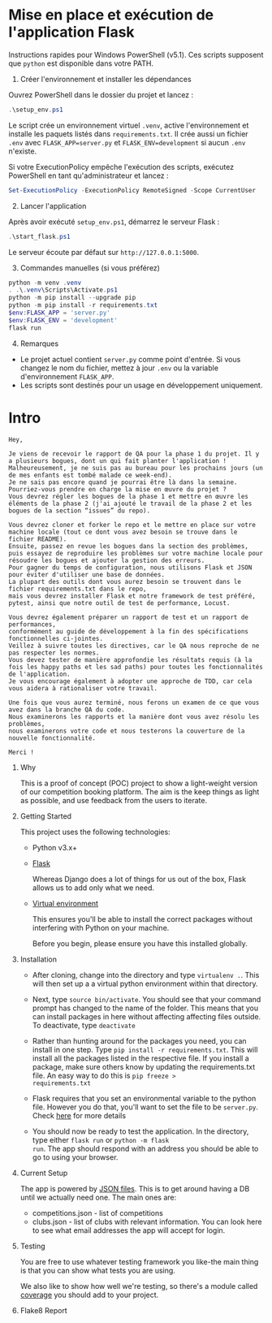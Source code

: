 # Mise en place et exécution de l'application Flask

Instructions rapides pour Windows PowerShell (v5.1). Ces scripts supposent que `python` est disponible dans votre PATH.

1) Créer l'environnement et installer les dépendances

Ouvrez PowerShell dans le dossier du projet et lancez :

```powershell
.\setup_env.ps1
```

Le script crée un environnement virtuel `.venv`, active l'environnement et installe les paquets listés dans `requirements.txt`. Il crée aussi un fichier `.env` avec `FLASK_APP=server.py` et `FLASK_ENV=development` si aucun `.env` n'existe.

Si votre ExecutionPolicy empêche l'exécution des scripts, exécutez PowerShell en tant qu'administrateur et lancez :

```powershell
Set-ExecutionPolicy -ExecutionPolicy RemoteSigned -Scope CurrentUser
```

2) Lancer l'application

Après avoir exécuté `setup_env.ps1`, démarrez le serveur Flask :

```powershell
.\start_flask.ps1
```

Le serveur écoute par défaut sur `http://127.0.0.1:5000`.

3) Commandes manuelles (si vous préférez)

```powershell
python -m venv .venv
. .\.venv\Scripts\Activate.ps1
python -m pip install --upgrade pip
python -m pip install -r requirements.txt
$env:FLASK_APP = 'server.py'
$env:FLASK_ENV = 'development'
flask run
```

4) Remarques

- Le projet actuel contient `server.py` comme point d'entrée. Si vous changez le nom du fichier, mettez à jour `.env` ou la variable d'environnement `FLASK_APP`.
- Les scripts sont destinés pour un usage en développement uniquement.
# Intro
```
Hey,

Je viens de recevoir le rapport de QA pour la phase 1 du projet. Il y a plusieurs bogues, dont un qui fait planter l'application ! 
Malheureusement, je ne suis pas au bureau pour les prochains jours (un de mes enfants est tombé malade ce week-end). 
Je ne sais pas encore quand je pourrai être là dans la semaine. Pourriez-vous prendre en charge la mise en œuvre du projet ? 
Vous devrez régler les bogues de la phase 1 et mettre en œuvre les éléments de la phase 2 (j'ai ajouté le travail de la phase 2 et les bogues de la section “issues” du repo). 

Vous devrez cloner et forker le repo et le mettre en place sur votre machine locale (tout ce dont vous avez besoin se trouve dans le fichier README). 
Ensuite, passez en revue les bogues dans la section des problèmes, puis essayez de reproduire les problèmes sur votre machine locale pour résoudre les bogues et ajouter la gestion des erreurs. 
Pour gagner du temps de configuration, nous utilisons Flask et JSON pour éviter d'utiliser une base de données. 
La plupart des outils dont vous aurez besoin se trouvent dans le fichier requirements.txt dans le repo, 
mais vous devrez installer Flask et notre framework de test préféré, pytest, ainsi que notre outil de test de performance, Locust. 

Vous devrez également préparer un rapport de test et un rapport de performances, 
conformément au guide de développement à la fin des spécifications fonctionnelles ci-jointes. 
Veillez à suivre toutes les directives, car le QA nous reproche de ne pas respecter les normes. 
Vous devez tester de manière approfondie les résultats requis (à la fois les happy paths et les sad paths) pour toutes les fonctionnalités de l'application.  
Je vous encourage également à adopter une approche de TDD, car cela vous aidera à rationaliser votre travail. 

Une fois que vous aurez terminé, nous ferons un examen de ce que vous avez dans la branche QA du code. 
Nous examinerons les rapports et la manière dont vous avez résolu les problèmes, 
nous examinerons votre code et nous testerons la couverture de la nouvelle fonctionnalité. 

Merci !

```
1. Why


    This is a proof of concept (POC) project to show a light-weight version of our competition booking platform. The aim is the keep things as light as possible, and use feedback from the users to iterate.

2. Getting Started

    This project uses the following technologies:

    * Python v3.x+

    * [Flask](https://flask.palletsprojects.com/en/1.1.x/)

        Whereas Django does a lot of things for us out of the box, Flask allows us to add only what we need. 
     

    * [Virtual environment](https://virtualenv.pypa.io/en/stable/installation.html)

        This ensures you'll be able to install the correct packages without interfering with Python on your machine.

        Before you begin, please ensure you have this installed globally. 


3. Installation

    - After cloning, change into the directory and type <code>virtualenv .</code>. This will then set up a a virtual python environment within that directory.

    - Next, type <code>source bin/activate</code>. You should see that your command prompt has changed to the name of the folder. This means that you can install packages in here without affecting affecting files outside. To deactivate, type <code>deactivate</code>

    - Rather than hunting around for the packages you need, you can install in one step. Type <code>pip install -r requirements.txt</code>. This will install all the packages listed in the respective file. If you install a package, make sure others know by updating the requirements.txt file. An easy way to do this is <code>pip freeze > requirements.txt</code>

    - Flask requires that you set an environmental variable to the python file. However you do that, you'll want to set the file to be <code>server.py</code>. Check [here](https://flask.palletsprojects.com/en/1.1.x/quickstart/#a-minimal-application) for more details

    - You should now be ready to test the application. In the directory, type either <code>flask run</code> or <code>python -m flask run</code>. The app should respond with an address you should be able to go to using your browser.

4. Current Setup

    The app is powered by [JSON files](https://www.tutorialspoint.com/json/json_quick_guide.htm). This is to get around having a DB until we actually need one. The main ones are:
     
    * competitions.json - list of competitions
    * clubs.json - list of clubs with relevant information. You can look here to see what email addresses the app will accept for login.

5. Testing

    You are free to use whatever testing framework you like-the main thing is that you can show what tests you are using.

    We also like to show how well we're testing, so there's a module called 
    [coverage](https://coverage.readthedocs.io/en/coverage-5.1/) you should add to your project.
   
 6. Flake8 Report 
    


